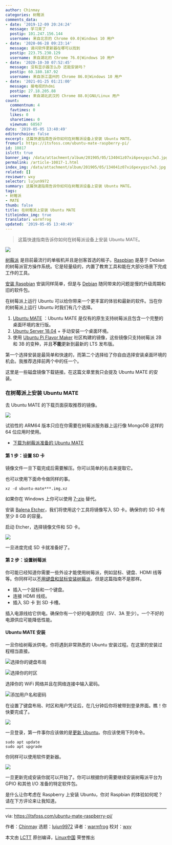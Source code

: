 ```yaml
---
author: Chinmay
categories: 树莓派
comments_data:
- date: '2019-12-09 20:24:24'
  message: 学习来了
  postip: 101.247.156.144
  username: 来自北京的 Chrome 69.0|Windows 10 用户
- date: '2020-06-28 09:23:14'
  message: 请问软件更新器在哪可以找到
  postip: 223.75.230.129
  username: 来自湖北的 Chrome 76.0|Windows 10 用户
- date: '2020-10-30 07:52:45'
  message: 没有显示器怎么办 还能安装吗？
  postip: 60.180.187.92
  username: 来自浙江温州的 Chrome 86.0|Windows 10 用户
- date: '2021-01-25 01:21:00'
  message: 接电视的hdmi
  postip: 27.18.205.88
  username: 来自湖北武汉的 Chrome 88.0|GNU/Linux 用户
count:
  commentnum: 4
  favtimes: 0
  likes: 0
  sharetimes: 0
  viewnum: 68567
date: '2019-05-05 13:40:49'
editorchoice: false
excerpt: 这篇快速指南告诉你如何在树莓派设备上安装 Ubuntu MATE。
fromurl: https://itsfoss.com/ubuntu-mate-raspberry-pi/
id: 10817
islctt: true
banner_img: /data/attachment/album/201905/05/134041z07xi6pexyqsc7w3.jpg
permalink: /article-10817-1.html
index_img: /data/attachment/album/201905/05/134041z07xi6pexyqsc7w3.jpg.thumb.jpg
related: []
reviewer: wxy
selector: lujun9972
summary: 这篇快速指南告诉你如何在树莓派设备上安装 Ubuntu MATE。
tags:
- 树莓派
- MATE
thumb: false
title: 在树莓派上安装 Ubuntu MATE
titleindex_img: true
translator: warmfrog
updated: '2019-05-05 13:40:49'
---
```



> 
> 这篇快速指南告诉你如何在树莓派设备上安装 Ubuntu MATE。
> 
> 
> 


![](/data/attachment/album/201905/05/134041z07xi6pexyqsc7w3.jpg)


[树莓派](https://www.raspberrypi.org/) 是目前最流行的单板机并且是创客首选的板子。[Raspbian](https://www.raspberrypi.org/downloads/) 是基于 Debian 的树莓派官方操作系统。它是轻量级的，内置了教育工具和能在大部分场景下完成工作的工具。


[安装 Raspbian](https://itsfoss.com/tutorial-how-to-install-raspberry-pi-os-raspbian-wheezy/) 安装同样简单，但是与 [Debian](https://www.debian.org/) 随同带来的问题是慢的升级周期和旧的软件包。


在树莓派上运行 Ubuntu 可以给你带来一个更丰富的体验和最新的软件。当在你的树莓派上运行 Ubuntu 时我们有几个选择。


1. [Ubuntu MATE](https://ubuntu-mate.org/) ：Ubuntu MATE 是仅有的原生支持树莓派且包含一个完整的桌面环境的发行版。
2. [Ubuntu Server 18.04](https://wiki.ubuntu.com/ARM/RaspberryPi#Recovering_a_system_using_the_generic_kernel) + 手动安装一个桌面环境。
3. 使用 [Ubuntu Pi Flavor Maker](https://ubuntu-pi-flavour-maker.org/download/) 社区构建的镜像，这些镜像只支持树莓派 2B 和 3B 的变种，并且**不能**更新到最新的 LTS 发布版。


第一个选择安装是最简单和快速的，而第二个选择给了你自由选择安装桌面环境的机会。我推荐选择前两个中的任一个。


这里是一些磁盘镜像下载链接。在这篇文章里我只会提及 Ubuntu MATE 的安装。


### 在树莓派上安装 Ubuntu MATE


去 Ubuntu MATE 的下载页面获取推荐的镜像。


![](/data/attachment/album/201905/05/134051yum5tbnugvafmmgc.jpg)


试验性的 ARM64 版本只应在你需要在树莓派服务器上运行像 MongoDB 这样的 64 位应用时使用。


* [下载为树莓派准备的 Ubuntu MATE](https://ubuntu-mate.org/download/)


#### 第 1 步：设置 SD 卡


镜像文件一旦下载完成后需要解压。你可以简单的右击来提取它。


也可以使用下面命令做同样的事。



```
xz -d ubuntu-mate***.img.xz
```

如果你在 Windows 上你可以使用 [7-zip](https://www.7-zip.org/download.html) 替代。


安装 [Balena Etcher](https://www.balena.io/etcher/)，我们将使用这个工具将镜像写入 SD 卡。确保你的 SD 卡有至少 8 GB 的容量。


启动 Etcher，选择镜像文件和 SD 卡。


![](/data/attachment/album/201905/05/134051dqwcy0q0wosezgq3.png)


一旦进度完成 SD 卡就准备好了。


#### 第 2 步：设置树莓派


你可能已经知道你需要一些外设才能使用树莓派，例如鼠标、键盘、HDMI 线等等。你同样可以[不用键盘和鼠标安装树莓派](https://linuxhandbook.com/raspberry-pi-headless-setup/)，但是这篇指南不是那样。


* 插入一个鼠标和一个键盘。
* 连接 HDMI 线缆。
* 插入 SD 卡 到 SD 卡槽。


插入电源线给它供电。确保你有一个好的电源供应（5V、3A 至少）。一个不好的电源供应可能降低性能。


#### Ubuntu MATE 安装


一旦你给树莓派供电，你将遇到非常熟悉的 Ubuntu 安装过程。在这里的安装过程相当直接。


![选择你的键盘布局](/data/attachment/album/201905/05/134055h4yo1bddu6d4dk4z.jpg)


![选择你的时区](/data/attachment/album/201905/05/134055kc2tyc9p44i4ueh9.jpg)


选择你的 WiFi 网络并且在网络连接中输入密码。


![添加用户名和密码](/data/attachment/album/201905/05/134057kwbdwtpqbnrbl7rr.jpg)


在设置了键盘布局、时区和用户凭证后，在几分钟后你将被带到登录界面。瞧！你快要完成了。


![](/data/attachment/album/201905/05/134059k35qzzkdz131ttl0.jpg)


一旦登录，第一件事你应该做的是[更新 Ubuntu](https://itsfoss.com/update-ubuntu/)。你应该使用下列命令。



```
sudo apt update
sudo apt upgrade
```

你同样可以使用软件更新器。


![](/data/attachment/album/201905/05/134102s2u6gduzmbdkx525.png)


一旦更新完成安装你就可以开始了。你可以根据你的需要继续安装树莓派平台为 GPIO 和其他 I/O 准备的特定软件包。


是什么让你考虑在 Raspberry 上安装 Ubuntu，你对 Raspbian 的体验如何呢？请在下方评论来让我知道。




---


via: <https://itsfoss.com/ubuntu-mate-raspberry-pi/>


作者：[Chinmay](https://itsfoss.com/author/chinmay/) 选题：[lujun9972](https://github.com/lujun9972) 译者：[warmfrog](https://github.com/warmfrog) 校对：[wxy](https://github.com/wxy)


本文由 [LCTT](https://github.com/LCTT/TranslateProject) 原创编译，[Linux中国](https://linux.cn/) 荣誉推出